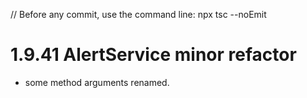 // Before any commit, use the command line: npx tsc --noEmit

# 1.9.41 AlertService minor refactor

- some method arguments renamed.